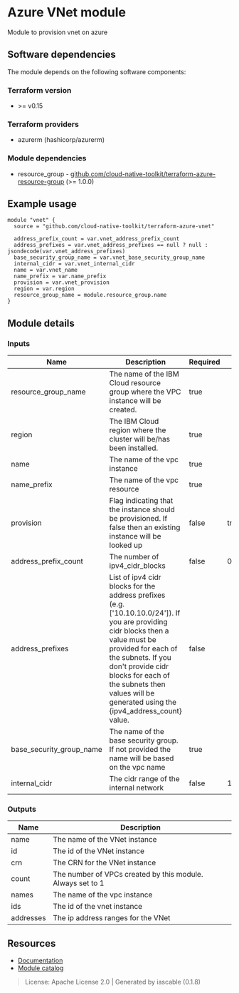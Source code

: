 # Azure VNet module

Module to provision vnet on azure


## Software dependencies

The module depends on the following software components:

### Terraform version

- \>= v0.15

### Terraform providers


- azurerm (hashicorp/azurerm)

### Module dependencies


- resource_group - [github.com/cloud-native-toolkit/terraform-azure-resource-group](https://github.com/cloud-native-toolkit/terraform-azure-resource-group) (>= 1.0.0)

## Example usage

```hcl
module "vnet" {
  source = "github.com/cloud-native-toolkit/terraform-azure-vnet"

  address_prefix_count = var.vnet_address_prefix_count
  address_prefixes = var.vnet_address_prefixes == null ? null : jsondecode(var.vnet_address_prefixes)
  base_security_group_name = var.vnet_base_security_group_name
  internal_cidr = var.vnet_internal_cidr
  name = var.vnet_name
  name_prefix = var.name_prefix
  provision = var.vnet_provision
  region = var.region
  resource_group_name = module.resource_group.name
}

```

## Module details

### Inputs

| Name | Description | Required | Default | Source |
|------|-------------|---------|----------|--------|
| resource_group_name | The name of the IBM Cloud resource group where the VPC instance will be created. | true |  | resource_group.name |
| region | The IBM Cloud region where the cluster will be/has been installed. | true |  |  |
| name | The name of the vpc instance | true |  |  |
| name_prefix | The name of the vpc resource | true |  |  |
| provision | Flag indicating that the instance should be provisioned. If false then an existing instance will be looked up | false | true |  |
| address_prefix_count | The number of ipv4_cidr_blocks | false | 0 |  |
| address_prefixes | List of ipv4 cidr blocks for the address prefixes (e.g. ['10.10.10.0/24']). If you are providing cidr blocks then a value must be provided for each of the subnets. If you don't provide cidr blocks for each of the subnets then values will be generated using the {ipv4_address_count} value. | false |  |  |
| base_security_group_name | The name of the base security group. If not provided the name will be based on the vpc name | true |  |  |
| internal_cidr | The cidr range of the internal network | false | 10.0.0.0/8 |  |

### Outputs

| Name | Description |
|------|-------------|
| name | The name of the VNet instance |
| id | The id of the VNet instance |
| crn | The CRN for the VNet instance |
| count | The number of VPCs created by this module. Always set to 1 |
| names | The name of the vpc instance |
| ids | The id of the vnet instance |
| addresses | The ip address ranges for the VNet |

## Resources

- [Documentation](https://operate.cloudnativetoolkit.dev)
- [Module catalog](https://modules.cloudnativetoolkit.dev)

> License: Apache License 2.0 | Generated by iascable (0.1.8)
